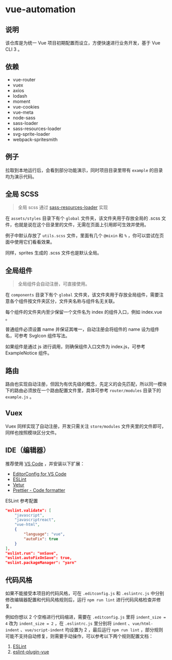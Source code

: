 # vue-automation

## 说明

该仓库是为统一 Vue 项目初期配置而设立，方便快速进行业务开发，基于 Vue CLI 3 。

## 依赖

- vue-router
- vuex
- axios
- lodash
- moment
- vue-cookies
- vue-meta
- node-sass
- sass-loader
- sass-resources-loader
- svg-sprite-loader
- webpack-spritesmith

## 例子

拉取到本地运行后，会看到部分功能演示，同时项目目录里带有 `example` 的目录均为演示代码。

## 全局 SCSS

> 全局 scss 通过 [sass-resources-loader](https://www.npmjs.com/package/sass-resources-loader) 实现

在 `assets/styles` 目录下有个 `global` 文件夹，该文件夹用于存放全局的 .scss 文件，也就是说在这个目录里的文件，无需在页面上引用即可生效并使用。

例子中默认存放了 `utils.scss` 文件，里面有几个 `@mixin` 和 `%` ，你可以尝试在页面中使用它们看看效果。

同样，sprites 生成的 .scss 文件也是默认全局。

## 全局组件

> 全局组件会自动注册，可直接使用。

在 `components` 目录下有个 `global` 文件夹，该文件夹用于存放全局组件，需要注意各个组件按文件夹区分，文件夹名称与组件名无关联。

每个组件的文件夹内至少保留一个文件名为 index 的组件入口，例如 index.vue 。

普通组件必须设置 name 并保证其唯一，自动注册会将组件的 name 设为组件名，可参考 SvgIcon 组件写法。

如果组件是通过 js 进行调用，则确保组件入口文件为 index.js，可参考 ExampleNotice 组件。

## 路由

路由也实现自动注册，但因为有优先级的概念，先定义的会先匹配，所以同一模块下的路由必须放在一个路由配置文件里，具体可参考 `router/modules` 目录下的 `example.js` 。

## Vuex

Vuex 同样实现了自动注册，开发只需关注 `store/modules` 文件夹里的文件即可，同样也按照模块区分文件。

## IDE（编辑器）

推荐使用 [VS Code](https://code.visualstudio.com/) ，并安装以下扩展：

- [EditorConfig for VS Code](https://marketplace.visualstudio.com/items?itemName=EditorConfig.EditorConfig)
- [ESLint](https://marketplace.visualstudio.com/items?itemName=dbaeumer.vscode-eslint)
- [Vetur](https://marketplace.visualstudio.com/items?itemName=octref.vetur)
- [Prettier - Code formatter](https://marketplace.visualstudio.com/items?itemName=esbenp.prettier-vscode)

ESLint 参考配置

```json
"eslint.validate": [
    "javascript",
    "javascriptreact",
    "vue-html",
    {
        "language": "vue",
        "autoFix": true
    }
],
"eslint.run": "onSave",
"eslint.autoFixOnSave": true,
"eslint.packageManager": "yarn"
```

## 代码风格

如果不能接受本项目的代码风格，可在 `.editconfig.js` 和 `.eslintrc.js` 中分别修改编辑器配置和代码风格规则后，运行 `npm run lint` 进行代码风格检查并修复。

例如你想以 2 个空格进行代码缩进，需要在 `.editconfig.js` 里将 `indent_size = 4` 改为 `indent_size = 2` ，在 `.eslintrc.js` 里分别将 `indent` 、`vue/html-indent` 、`vue/script-indent` 均设置为 2 ，最后运行 `npm run lint` ，部分规则可能不支持自动修复，则需要手动操作，可以参考以下两个规则配置文档：

1. [ESLint](http://eslint.cn/docs/rules/)
2. [eslint-plugin-vue](https://vuejs.github.io/eslint-plugin-vue/rules/)
